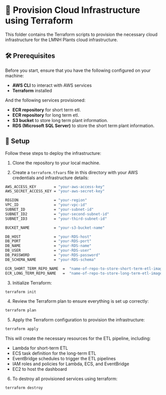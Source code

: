 # 🚀 Provision Cloud Infrastructure using Terraform
This folder contains the Terraform scripts to provision the necessary cloud infrastructure for the LMNH Plants cloud infrastructure.

## 🛠️ Prerequisites
Before you start, ensure that you have the following configured on your machine:
- **AWS CLI** to interact with AWS services
- **Terraform** installed

And the following services provisioned:
- **ECR repository** for short term etl.
- **ECR repository** for long term etl.
- **S3 bucket** to store long term plant information.
- **RDS (Microsoft SQL Server)** to store the short term plant information.

## 📂 Setup
Follow these steps to deploy the infrastructure:

1. Clone the repository to your local machine.

2. Create a `terraform.tfvars` file in this directory with your AWS credentials and infrastructure details:
```bash
AWS_ACCESS_KEY        = "your-aws-access-key"
AWS_SECRET_ACCESS_KEY = "your-aws-secret-key"

REGION                = "your-region"
VPC_ID                = "your-vpc-id"
SUBNET_ID             = "your-subnet-id"
SUBNET_ID2            = "your-second-subnet-id"
SUBNET_ID3            = "your-third-subnet-id"

BUCKET_NAME           = "your-s3-bucket-name"

DB_HOST               = "your-RDS-host"
DB_PORT               = "your-RDS-port"
DB_NAME               = "your-RDS-name"
DB_USER               = "your-RDS-user"
DB_PASSWORD           = "your-RDS-password"
DB_SCHEMA_NAME        = "your-RDS-schema"

ECR_SHORT_TERM_REPO_NAME  =  "name-of-repo-to-store-short-term-etl-image"
ECR_LONG_TERM_REPO_NAME   =  "name-of-repo-to-store-long-term-etl-image"
```

3. Initialize Terraform:
```bash
terraform init
```

4. Review the Terraform plan to ensure everything is set up correctly:
```bash
terraform plan
```

5. Apply the Terraform configuration to provision the infrastructure:
```bash
terraform apply
```

This will create the necessary resources for the ETL pipeline, including:
- Lambda for short-term ETL
- ECS task definition for the long-term ETL
- EventBridge schedules to trigger the ETL pipelines
- IAM roles and policies for Lambda, ECS, and EventBridge
- EC2 to host the dashboard

6. To destroy all provisioned services using terraform:
```bash
terraform destroy
```